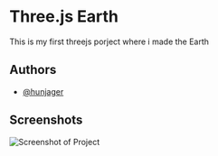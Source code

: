 
# Three.js Earth

This is my first threejs porject where i made the Earth


## Authors

- [@hunjager](https://www.github.com/hunjager)


## Screenshots
![Screenshot of Project](https://github.com/hunjager/threejs-earth/blob/master/Screenshot%202024-11-04%20103829.png)


